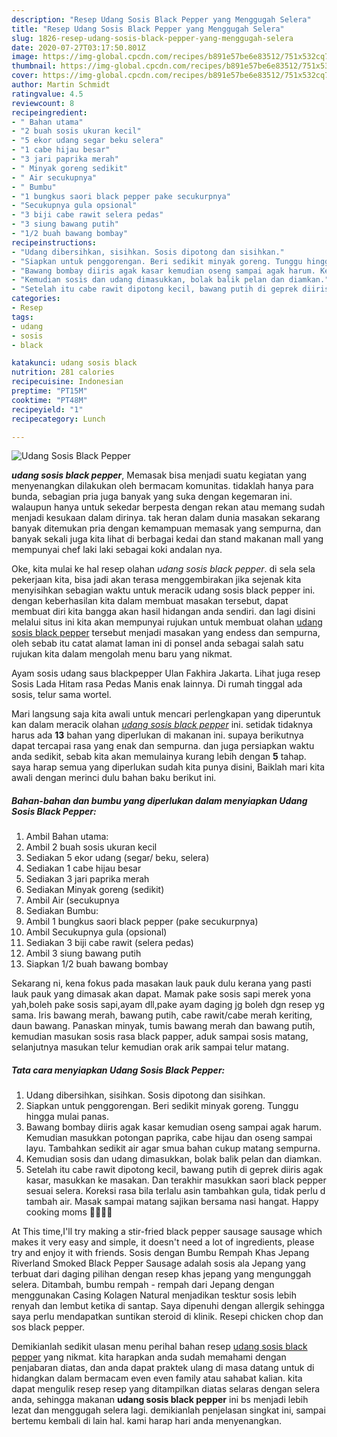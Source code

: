 ```yaml
---
description: "Resep Udang Sosis Black Pepper yang Menggugah Selera"
title: "Resep Udang Sosis Black Pepper yang Menggugah Selera"
slug: 1826-resep-udang-sosis-black-pepper-yang-menggugah-selera
date: 2020-07-27T03:17:50.801Z
image: https://img-global.cpcdn.com/recipes/b891e57be6e83512/751x532cq70/udang-sosis-black-pepper-foto-resep-utama.jpg
thumbnail: https://img-global.cpcdn.com/recipes/b891e57be6e83512/751x532cq70/udang-sosis-black-pepper-foto-resep-utama.jpg
cover: https://img-global.cpcdn.com/recipes/b891e57be6e83512/751x532cq70/udang-sosis-black-pepper-foto-resep-utama.jpg
author: Martin Schmidt
ratingvalue: 4.5
reviewcount: 8
recipeingredient:
- " Bahan utama"
- "2 buah sosis ukuran kecil"
- "5 ekor udang segar beku selera"
- "1 cabe hijau besar"
- "3 jari paprika merah"
- " Minyak goreng sedikit"
- " Air secukupnya"
- " Bumbu"
- "1 bungkus saori black pepper pake secukurpnya"
- "Secukupnya gula opsional"
- "3 biji cabe rawit selera pedas"
- "3 siung bawang putih"
- "1/2 buah bawang bombay"
recipeinstructions:
- "Udang dibersihkan, sisihkan. Sosis dipotong dan sisihkan."
- "Siapkan untuk penggorengan. Beri sedikit minyak goreng. Tunggu hingga mulai panas."
- "Bawang bombay diiris agak kasar kemudian oseng sampai agak harum. Kemudian masukkan potongan paprika, cabe hijau dan oseng sampai layu. Tambahkan sedikit air agar smua bahan cukup matang sempurna."
- "Kemudian sosis dan udang dimasukkan, bolak balik pelan dan diamkan."
- "Setelah itu cabe rawit dipotong kecil, bawang putih di geprek diiris agak kasar, masukkan ke masakan. Dan terakhir masukkan saori black pepper sesuai selera. Koreksi rasa bila terlalu asin tambahkan gula, tidak perlu d tambah air. Masak sampai matang sajikan bersama nasi hangat. Happy cooking moms 👩🏻‍🍳🥰"
categories:
- Resep
tags:
- udang
- sosis
- black

katakunci: udang sosis black 
nutrition: 281 calories
recipecuisine: Indonesian
preptime: "PT15M"
cooktime: "PT48M"
recipeyield: "1"
recipecategory: Lunch

---
```



![Udang Sosis Black Pepper](https://img-global.cpcdn.com/recipes/b891e57be6e83512/751x532cq70/udang-sosis-black-pepper-foto-resep-utama.jpg)

<b><i>udang sosis black pepper</i></b>, Memasak bisa menjadi suatu kegiatan yang menyenangkan dilakukan oleh bermacam komunitas. tidaklah hanya para bunda, sebagian pria juga banyak yang suka dengan kegemaran ini. walaupun hanya untuk sekedar berpesta dengan rekan atau memang sudah menjadi kesukaan dalam dirinya. tak heran dalam dunia masakan sekarang banyak ditemukan pria dengan kemampuan memasak yang sempurna, dan banyak sekali juga kita lihat di berbagai kedai dan stand makanan mall yang mempunyai chef laki laki sebagai koki andalan nya.

Oke, kita mulai ke hal resep olahan <i>udang sosis black pepper</i>. di sela sela pekerjaan kita, bisa jadi akan terasa menggembirakan jika sejenak kita menyisihkan sebagian waktu untuk meracik udang sosis black pepper ini. dengan keberhasilan kita dalam membuat masakan tersebut, dapat membuat diri kita bangga akan hasil hidangan anda sendiri. dan lagi disini melalui situs ini kita akan mempunyai rujukan untuk membuat olahan <u>udang sosis black pepper</u> tersebut menjadi masakan yang endess dan sempurna, oleh sebab itu catat alamat laman ini di ponsel anda sebagai salah satu rujukan kita dalam mengolah menu baru yang nikmat.

Ayam sosis udang saus blackpepper Ulan Fakhira Jakarta. Lihat juga resep Sosis Lada Hitam rasa Pedas Manis enak lainnya. Di rumah tinggal ada sosis, telur sama wortel.


Mari langsung saja kita awali untuk mencari perlengkapan yang diperuntuk kan dalam meracik olahan <u><i>udang sosis black pepper</i></u> ini. setidak tidaknya harus ada <b>13</b> bahan yang diperlukan di makanan ini. supaya berikutnya dapat tercapai rasa yang enak dan sempurna. dan juga persiapkan waktu anda sedikit, sebab kita akan memulainya kurang lebih dengan <b>5</b> tahap. saya harap semua yang diperlukan sudah kita punya disini, Baiklah mari kita awali dengan merinci dulu bahan baku berikut ini.

<!--inarticleads1-->

##### Bahan-bahan dan bumbu yang diperlukan dalam menyiapkan Udang Sosis Black Pepper:

1. Ambil  Bahan utama:
1. Ambil 2 buah sosis ukuran kecil
1. Sediakan 5 ekor udang (segar/ beku, selera)
1. Sediakan 1 cabe hijau besar
1. Sediakan 3 jari paprika merah
1. Sediakan  Minyak goreng (sedikit)
1. Ambil  Air (secukupnya
1. Sediakan  Bumbu:
1. Ambil 1 bungkus saori black pepper (pake secukurpnya)
1. Ambil Secukupnya gula (opsional)
1. Sediakan 3 biji cabe rawit (selera pedas)
1. Ambil 3 siung bawang putih
1. Siapkan 1/2 buah bawang bombay


Sekarang ni, kena fokus pada masakan lauk pauk dulu kerana yang pasti lauk pauk yang dimasak akan dapat. Mamak pake sosis sapi merek yona yah,boleh pake sosis sapi,ayam dll,pake ayam daging jg boleh dgn resep yg sama. Iris bawang merah, bawang putih, cabe rawit/cabe merah keriting, daun bawang. Panaskan minyak, tumis bawang merah dan bawang putih, kemudian masukan sosis rasa black papper, aduk sampai sosis matang, selanjutnya masukan telur kemudian orak arik sampai telur matang. 

<!--inarticleads2-->

##### Tata cara menyiapkan Udang Sosis Black Pepper:

1. Udang dibersihkan, sisihkan. Sosis dipotong dan sisihkan.
1. Siapkan untuk penggorengan. Beri sedikit minyak goreng. Tunggu hingga mulai panas.
1. Bawang bombay diiris agak kasar kemudian oseng sampai agak harum. Kemudian masukkan potongan paprika, cabe hijau dan oseng sampai layu. Tambahkan sedikit air agar smua bahan cukup matang sempurna.
1. Kemudian sosis dan udang dimasukkan, bolak balik pelan dan diamkan.
1. Setelah itu cabe rawit dipotong kecil, bawang putih di geprek diiris agak kasar, masukkan ke masakan. Dan terakhir masukkan saori black pepper sesuai selera. Koreksi rasa bila terlalu asin tambahkan gula, tidak perlu d tambah air. Masak sampai matang sajikan bersama nasi hangat. Happy cooking moms 👩🏻‍🍳🥰


At This time,I&#39;ll try making a stir-fried black pepper sausage sausage which makes it very easy and simple, it doesn&#39;t need a lot of ingredients, please try and enjoy it with friends. Sosis dengan Bumbu Rempah Khas Jepang Riverland Smoked Black Pepper Sausage adalah sosis ala Jepang yang terbuat dari daging pilihan dengan resep khas jepang yang mengunggah selera. Ditambah, bumbu rempah - rempah dari Jepang dengan menggunakan Casing Kolagen Natural menjadikan tesktur sosis lebih renyah dan lembut ketika di santap. Saya dipenuhi dengan allergik sehingga saya perlu mendapatkan suntikan steroid di klinik. Resepi chicken chop dan sos black pepper. 

Demikianlah sedikit ulasan menu perihal bahan resep <u>udang sosis black pepper</u> yang nikmat. kita harapkan anda sudah memahami dengan penjabaran diatas, dan anda dapat praktek ulang di masa datang untuk di hidangkan dalam bermacam even even family atau sahabat kalian. kita dapat mengulik resep resep yang ditampilkan diatas selaras dengan selera anda, sehingga makanan <b>udang sosis black pepper</b> ini bs menjadi lebih lezat dan menggugah selera lagi. demikianlah penjelasan singkat ini, sampai bertemu kembali di lain hal. kami harap hari anda menyenangkan.
